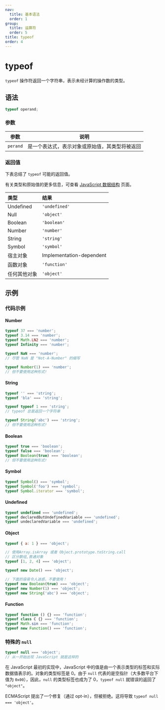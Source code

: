 ```yaml
---
nav:
  title: 基本语法
  order: 1
group:
  title: 运算符
  order: 5
title: typeof
order: 4
---
```


# typeof

`typeof` 操作符返回一个字符串，表示未经计算的操作数的类型。

## 语法

```js
typeof operand;
```

### 参数

| 参数     | 说明                                           |
| -------- | ---------------------------------------------- |
| `perand` | 是一个表达式，表示对象或原始值，其类型将被返回 |

### 返回值

下表总结了 `typeof` 可能的返回值。

有关类型和原始值的更多信息，可查看 [JavaScript 数据结构](https://github.com/yyt520/black-javascript-guidebooke/blob/master/01_BasicConcept/1_Grammar&Types/3_DataStructures&Types.mdhttps://github.com/yyt520/black-javascript-guidebooke/blob/master/01_BasicConcept/1_Grammar&Types/3_DataStructures&Types) 页面。

| 类型         | 结果                     |
| :----------- | :----------------------- |
| Undefined    | `'undefined'`            |
| Null         | `'object'`               |
| Boolean      | `'boolean'`              |
| Number       | `'number'`               |
| String       | `'string'`               |
| Symbol       | `'symbol'`               |
| 宿主对象     | Implementation-dependent |
| 函数对象     | `'function'`             |
| 任何其他对象 | `'object'`               |

## 示例

### 代码示例

#### Number

```js
typeof 37 === 'number';
typeof 3.14 === 'number';
typeof Math.LN2 === 'number';
typeof Infinity === 'number';

typeof NaN === 'number';
// 尽管 NaN 是 "Not-A-Number" 的缩写

typeof Number(1) === 'number';
// 但不要使用这种形式!
```

#### String

```js
typeof '' === 'string';
typeof 'bla' === 'string';

typeof typeof 1 === 'string';
// typeof 总是返回一个字符串

typeof String('abc') === 'string';
// 但不要使用这种形式!
```

#### Boolean

```js
typeof true === 'boolean';
typeof false === 'boolean';
typeof Boolean(true) === 'boolean';
// 但不要使用这种形式!
```

#### Symbol

```js
typeof Symbol() === 'symbol';
typeof Symbol('foo') === 'symbol';
typeof Symbol.iterator === 'symbol';
```

#### Undefined

```js
typeof undefined === 'undefined';
typeof declaredButUndefinedVariable === 'undefined';
typeof undeclaredVariable === 'undefined';
```

#### Object

```js
typeof { a: 1 } === 'object';

// 使用Array.isArray 或者 Object.prototype.toString.call
// 区分数组,普通对象
typeof [1, 2, 4] === 'object';

typeof new Date() === 'object';

// 下面的容易令人迷惑，不要使用！
typeof new Boolean(true) === 'object';
typeof new Number(1) === 'object';
typeof new String('abc') === 'object';
```

#### Function

```js
typeof function () {} === 'function';
typeof class C {} === 'function';
typeof Math.sin === 'function';
typeof new Function() === 'function';
```

### 特殊的 `null`

```js
typeof null === 'object';
// 从一开始出现 JavaScript 就是这样的
```

在 JavaScript 最初的实现中，JavaScript 中的值是由一个表示类型的标签和实际数据值表示的。对象的类型标签是 0。由于 `null` 代表的是空指针（大多数平台下值为 `0x00`），因此，`null` 的类型标签也成为了 0，`typeof null` 就错误的返回了 `"object"`。

ECMAScript 提出了一个修复（通过 opt-in），但被拒绝。这将导致 `typeof null === 'object'`。

